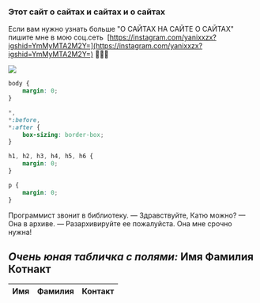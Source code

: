 ### Этот сайт о сайтах и сайтах и о сайтах

Если вам нужно узнать больше "О САЙТАХ НА САЙТЕ О САЙТАХ" пишите мне в мою соц.сеть  [https://instagram.com/yanixxzx?igshid=YmMyMTA2M2Y=](https://instagram.com/yanixxzx?igshid=YmMyMTA2M2Y=) 💝💝💝

![](https://33333.cdn.cke-cs.com/kSW7V9NHUXugvhoQeFaf/images/fb50ddb6cda35d0d7e05b444b3c659111fb8da094c94d9ff.jpg)

```css
body {
    margin: 0;
}

*,
*:before,
*:after {
    box-sizing: border-box;
}

h1, h2, h3, h4, h5, h6 {
    margin: 0;
}

p {
    margin: 0;
}
```

Программист звонит в библиотеку. — Здравствуйте, Катю можно? — Она в архиве. — Разархивируйте ее пожалуйста. Она мне срочно нужна!

## _Очень юная табличка с полями:_ Имя Фамилия Котнакт

| Имя | Фамилия | Контакт |
| --- | --- | --- |